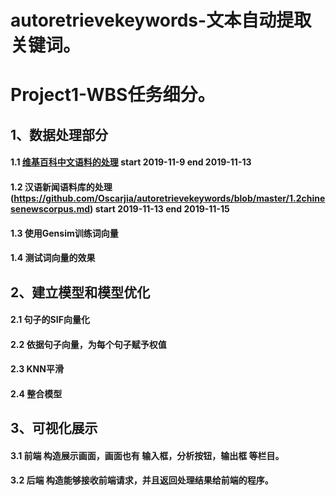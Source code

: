 # autoretrievekeywords-文本自动提取关键词。

# Project1-WBS任务细分。

## 1、数据处理部分

  #### 1.1 [维基百科中文语料的处理](https://github.com/Oscarjia/autoretrievekeywords/blob/master/1.1wikiwordsprocess.md) start 2019-11-9 end 2019-11-13
 
  #### 1.2 汉语新闻语料库的处理(https://github.com/Oscarjia/autoretrievekeywords/blob/master/1.2chinesenewscorpus.md) start 2019-11-13 end 2019-11-15
 
  #### 1.3 使用Gensim训练词向量
 
  #### 1.4 测试词向量的效果
 
## 2、建立模型和模型优化

 #### 2.1 句子的SIF向量化
 
 #### 2.2 依据句子向量，为每个句子赋予权值
 
 #### 2.3  KNN平滑
 
 #### 2.4  整合模型
 
## 3、可视化展示

 #### 3.1 前端 构造展示画面，画面也有 输入框，分析按钮，输出框 等栏目。 
 
 #### 3.2 后端 构造能够接收前端请求，并且返回处理结果给前端的程序。
 
